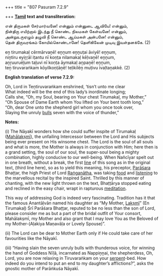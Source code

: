 +++
title = "807 Pasuram 7.2.9"

+++
**[Tamil](/definition/tamil#history "show Tamil definitions") text and transliteration:**

என் திருமகள் சேர்மார்வனே! என்னும் என்னுடை ஆவியே! என்னும்,  
நின்திரு எயிற்றால் இடந்து நீ கொண்ட நிலமகள் கேள்வனே! என்னும்,  
அன்றுஉருஏழும் தழுவி நீ கொண்ட ஆய்மகள் அன்பனே! என்னும்,  
தென் திருவரங்கம் கோயில்கொண்டானே! தெளிகிலேன் முடிவு இவள்தனக்கே. (2)

eṉ tirumakaḷ cērmārvaṉē! eṉṉum eṉṉuṭai āviyē! eṉṉum,  
niṉtiru eyiṟṟāl iṭantu nī koṇṭa nilamakaḷ kēḷvaṉē! eṉṉum,  
aṉṟuuruēḻum taḻuvi nī koṇṭa āymakaḷ aṉpaṉē! eṉṉum,  
teṉ tiruvaraṅkam kōyilkoṇṭāṉē! teḷikilēṉ muṭivu ivaḷtaṉakkē. (2)

**English translation of verse 7.2.9:**

Oh, Lord in Teṉtiruvaraṅkam enshrined, ‘tisn’t unto me clear  
What indeed will be the end of this lady’s inordinate longing;  
Calls she, “Oh, my Soul, bearing on Your chest Tirumakaḷ, my Mother,”  
“Oh Spouse of Dame Earth whom You lifted on Your bent tooth long,”  
“Oh, dear One unto the shepherd girl whom you once took over,  
Slaying the unruly [bulls](/definition/bull#history "show bulls definitions") seven with the voice of thunder,”

**Notes:**

\(i\) The Nāyakī wonders how she could suffer inspite of Tirumakaḷ ([Mahālakṣmī](/definition/mahalakshmi#vaishnavism "show Mahālakṣmī definitions")), the unfailing Intercessor between the Lord and His subjects being ever present on His winsome chest. The Lord is the soul of all souls and what is more, the Mother is always in conjunction with Him; here then is a grand setting, the soul of our soul, the super-soul being a mighty combination, highly conducive to our well-being. When Nañcīyar spelt out in one breath, without a break, the first [line](/definition/line#history "show line definitions") of this song as in the original text, (third line here), so as to yield this meaning, his preceptor, [Parāśara](/definition/parashara#history "show Parāśara definitions") Bhaṭṭar, the high Priest of Lord [Raṅganātha](/definition/ranganatha#vaishnavism "show Raṅganātha definitions"), was taking [food](/definition/food#history "show food definitions") and [listening](/definition/listening#history "show listening definitions") to the marvellous recital by the inspired Saint. Thrilled by this manner of chanting, with the new light thrown on the text, Bhaṭṭārya stopped eating and reclined in the easy chair, wrapt in rapturous [meditation](/definition/meditation#history "show meditation definitions").

This way of addressing God is indeed very fascinating. Tradition has it that the famous Anantāḷvān named his daughter as “My Mother, [Lakṣmī](/definition/lakshmi#vaishnavism "show Lakṣmī definitions")” (En Tirumakaḷ) Śrī Parāśara Bhaṭṭar, reputed to be no less than the son of Lord, please consider me as but a part of the bridal outfit of Your consort, Mahālakṣmī, my Mother and also grant that I may love You as the Beloved of my Mother-(Aḷakiya Maṇavāḷa or Lovely Spouse)”.

\(ii\) The Lord can be dear to Mother Earth only if He could take care of her favourities like the Nāyakī.

\(iii\) “Having slain the seven unruly bulls with thunderous voice, for winning the hand of Goddess Nīḷā, incarnated as Nappiṉṉai, the shepherdess, Oh, Lord, you are now relaxing in Tiruvaraṅkam on your [serpent](/definition/serpent#history "show serpent definitions")-bed. How indeed do you intend to put an end to my daughter’s afflictions?”, asks the gnostic mother of Parāṅkuśa Nāyakī.


